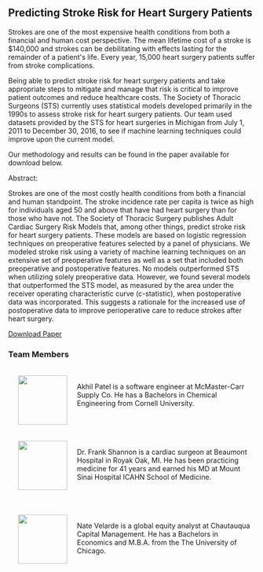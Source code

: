 ## Predicting Stroke Risk for Heart Surgery Patients

Strokes are one of the most expensive health conditions from both a financial and human cost perspective. The mean lifetime cost of a stroke is $140,000 and strokes can be debilitating with effects lasting for the remainder of a patient's life. Every year, 15,000 heart surgery patients suffer from stroke complications.

Being able to predict stroke risk for heart surgery patients and take appropriate steps to mitigate and manage that risk is critical to improve patient outcomes and reduce healthcare costs. The Society of Thoracic Surgeons (STS) currently uses statistical models developed primarily in the 1990s to assess stroke risk for heart surgery patients. Our team used datasets provided by the STS for heart surgeries in Michigan from July 1, 2011 to December 30, 2016, to see if machine learning techniques could improve upon the current model.

Our methodology and results can be found in the paper available for download below. 

Abstract:

Strokes are one of the most costly health conditions from both a financial and human standpoint. The stroke incidence rate per capita is twice as high for individuals aged 50 and above that have had heart surgery than for those who have not. The Society of Thoracic Surgery publishes Adult Cardiac Surgery Risk Models that, among other things, predict stroke risk for heart surgery patients. These models are based on logistic regression techniques on preoperative features selected by a panel of physicians. We modeled stroke risk using a variety of machine learning techniques on an extensive set of preoperative features as well as a set that included both preoperative and postoperative features. No models outperformed STS when utilizing solely preoperative data. However, we found several models that outperformed the STS model, as measured by the area under the receiver operating characteristic curve (c-statistic), when postoperative data was incorporated. This suggests a rationale for the increased use of postoperative data to improve perioperative care to reduce strokes after heart surgery.  


<a href="Predicting stroke risk for heart surgery patients_ comparison of results with logistic regression vs machine learning techniques.pdf" download = "download">Download Paper</a>

### Team Members
<br>
<img src="https://raw.githubusercontent.com/asp82/w210CapstoneProject/master/website/Akhil.png" width="100" height="100" align="left" style="margin: 0px 20px">

Akhil Patel is a software engineer at McMaster-Carr Supply Co. He has a Bachelors in Chemical Engineering from Cornell University.
<br>
<br>
<br>
<br>
<br>
<img src="https://raw.githubusercontent.com/asp82/w210CapstoneProject/master/website/frank.jpg" width="100" height="100" align="left" style="margin: 0px 20px">

Dr. Frank Shannon is a cardiac surgeon at Beaumont Hospital in Royak Oak, MI. He has been practicing medicine for 41 years and earned his MD at Mount Sinai Hospital ICAHN School of Medicine.
<br>
<br>
<br>
<br>
<br>
<img src="https://raw.githubusercontent.com/asp82/w210CapstoneProject/master/website/Nate.jpg" width="100" height="100" align="left" style="margin: 0px 20px">

Nate Velarde is a global equity analyst at Chautauqua Capital Management.  He has a Bachelors in Economics and M.B.A. from the The University of Chicago.





